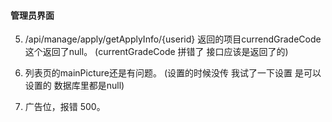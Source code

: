#### 管理员界面
5. /api/manage/apply/getApplyInfo/{userid} 返回的项目currendGradeCode这个返回了null。
    (currentGradeCode 拼错了 接口应该是返回了的)

8. 列表页的mainPicture还是有问题。
(设置的时候没传 我试了一下设置 是可以设置的 数据库里都是null)

7.  广告位，报错 500。

